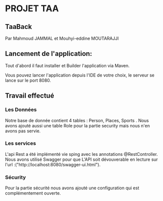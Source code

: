 # PROJET TAA 

## TaaBack

Par Mahmoud JAMMAL et Mouhyi-eddine MOUTARAJJI

## Lancement de l'application: 

Tout d'abord il faut installer et Builder l'application via Maven. 

Vous pouvez lancer l'application depuis l'IDE de votre choix, le serveur se lance sur le port 8080.

## Travail effectué

### Les Données

Notre base de donnée contient 4 tables : Person, Places, Sports . Nous avons ajouté aussi une table Role pour la partie security mais nous n'en avons pas servie. 


### Les services 

L'api Rest a été implémenté vie sping avec les annotations @RestController. Nous avons utilisé Swagger pour que L'API soit dévouverable en lecture sur l'url :("http://localhost:8080/swagger-ui.html").

### Sécurity

Pour la partie sécurité nous avons ajouté une configuration qui est complémentement ouverte.
